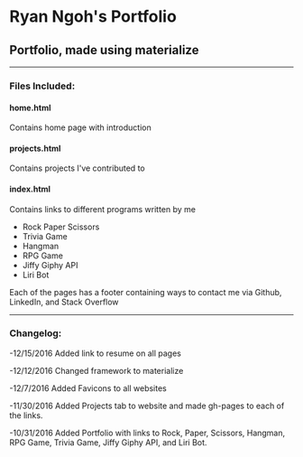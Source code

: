 # Ryan Ngoh's Portfolio
## Portfolio, made using materialize
___
### Files Included:
#### **home.html**

Contains home page with introduction

#### **projects.html**

Contains projects I've contributed to
	
#### **index.html**

Contains links to different programs written by me
+ Rock Paper Scissors
+ Trivia Game
+ Hangman
+ RPG Game
+ Jiffy Giphy API
+ Liri Bot

Each of the pages has a footer containing ways to contact me via Github, LinkedIn, and Stack Overflow


___

### Changelog:
-12/15/2016 Added link to resume on all pages

-12/12/2016 Changed framework to materialize

-12/7/2016 Added Favicons to all websites

-11/30/2016 Added Projects tab to website and made gh-pages to each of the links.

-10/31/2016 Added Portfolio with links to Rock, Paper, Scissors, Hangman, RPG Game, Trivia Game, Jiffy Giphy API, and Liri Bot.


